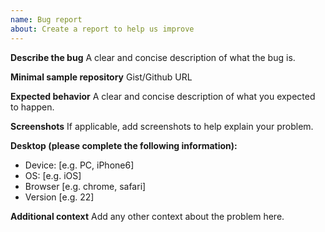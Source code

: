 ```yaml
---
name: Bug report
about: Create a report to help us improve
---
```


**Describe the bug**
A clear and concise description of what the bug is.

**Minimal sample repository**
Gist/Github URL

**Expected behavior**
A clear and concise description of what you expected to happen.

**Screenshots**
If applicable, add screenshots to help explain your problem.

**Desktop (please complete the following information):**

- Device: [e.g. PC, iPhone6]
- OS: [e.g. iOS]
- Browser [e.g. chrome, safari]
- Version [e.g. 22]

**Additional context**
Add any other context about the problem here.
